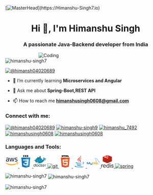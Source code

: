 [![MasterHead]([[https://camo.githubusercontent.com/243dae85e412a143cfd923d28c88e95b6950ecd42b563e161d83d56e393275e3/68747470733a2f2f692e67696665722e636f6d2f6f726967696e2f32322f32323635376238613537376638353838323763356434366461633332636635332e676966](https://www.google.com/imgres?imgurl=https%3A%2F%2Fdresma.ai%2Fwp-content%2Fuploads%2F2022%2F01%2FBack-End-Developer-Node-JS-1.gif&tbnid=dbrfb5dvHO4gVM&vet=12ahUKEwivzrrvssiDAxX3SGwGHWtyD5gQMygLegQIARBz..i&imgrefurl=https%3A%2F%2Fwww.dresma.ai%2Fjobs%2Fback-end-developer-nodejs%2F&docid=vUitLKrmsTgKuM&w=800&h=600&q=java%20developer%20animated%20gif&ved=2ahUKEwivzrrvssiDAxX3SGwGHWtyD5gQMygLegQIARBz)](https://www.dresma.ai/jobs/back-end-developer-nodejs/))](https://Himanshu-Singh7.io)
<h1 align="center">Hi 👋, I'm Himanshu Singh</h1>
<h3 align="center">A passionate Java-Backend developer from India</h3>
<img align="right" alt="Coding" width="400" src="https://camo.githubusercontent.com/53e2d5e6937554a96b9299b5d38e39080ab9281af5c888aa5b06b86312ccdccd/68747470733a2f2f63646e2e66696c65737461636b636f6e74656e742e636f6d2f6566625352313868543575524b756f307a6f4d41">

<p align="left"> <img src="https://komarev.com/ghpvc/?username=himanshu-singh7&label=Profile%20views&color=0e75b6&style=flat" alt="himanshu-singh7" /> </p>

<p align="left"> <a href="https://twitter.com/@himansh04020689" target="blank"><img src="https://img.shields.io/twitter/follow/@himansh04020689?logo=twitter&style=for-the-badge" alt="@himansh04020689" /></a> </p>

- 🌱 I’m currently learning **Microservices and Angular**

- 💬 Ask me about **Spring-Boot,REST API**

- 📫 How to reach me **himanshusingh0608@gmail.com**

<h3 align="left">Connect with me:</h3>
<p align="left">
<a href="https://twitter.com/@himansh04020689" target="blank"><img align="center" src="https://raw.githubusercontent.com/rahuldkjain/github-profile-readme-generator/master/src/images/icons/Social/twitter.svg" alt="@himansh04020689" height="30" width="40" /></a>
<a href="https://linkedin.com/in/himanshu-singh9" target="blank"><img align="center" src="https://raw.githubusercontent.com/rahuldkjain/github-profile-readme-generator/master/src/images/icons/Social/linked-in-alt.svg" alt="himanshu-singh9" height="30" width="40" /></a>
<a href="https://www.codechef.com/users/himanshu_7492" target="blank"><img align="center" src="https://cdn.jsdelivr.net/npm/simple-icons@3.1.0/icons/codechef.svg" alt="himanshu_7492" height="30" width="40" /></a>
<a href="https://www.leetcode.com/himanshusingh0608" target="blank"><img align="center" src="https://raw.githubusercontent.com/rahuldkjain/github-profile-readme-generator/master/src/images/icons/Social/leet-code.svg" alt="himanshusingh0608" height="30" width="40" /></a>
<a href="https://auth.geeksforgeeks.org/user/himanshusingh0608" target="blank"><img align="center" src="https://raw.githubusercontent.com/rahuldkjain/github-profile-readme-generator/master/src/images/icons/Social/geeks-for-geeks.svg" alt="himanshusingh0608" height="30" width="40" /></a>
</p>

<h3 align="left">Languages and Tools:</h3>
<p align="left"> <a href="https://aws.amazon.com" target="_blank" rel="noreferrer"> <img src="https://raw.githubusercontent.com/devicons/devicon/master/icons/amazonwebservices/amazonwebservices-original-wordmark.svg" alt="aws" width="40" height="40"/> </a> <a href="https://www.w3schools.com/css/" target="_blank" rel="noreferrer"> <img src="https://raw.githubusercontent.com/devicons/devicon/master/icons/css3/css3-original-wordmark.svg" alt="css3" width="40" height="40"/> </a> <a href="https://www.docker.com/" target="_blank" rel="noreferrer"> <img src="https://raw.githubusercontent.com/devicons/devicon/master/icons/docker/docker-original-wordmark.svg" alt="docker" width="40" height="40"/> </a> <a href="https://git-scm.com/" target="_blank" rel="noreferrer"> <img src="https://www.vectorlogo.zone/logos/git-scm/git-scm-icon.svg" alt="git" width="40" height="40"/> </a> <a href="https://www.w3.org/html/" target="_blank" rel="noreferrer"> <img src="https://raw.githubusercontent.com/devicons/devicon/master/icons/html5/html5-original-wordmark.svg" alt="html5" width="40" height="40"/> </a> <a href="https://www.java.com" target="_blank" rel="noreferrer"> <img src="https://raw.githubusercontent.com/devicons/devicon/master/icons/java/java-original.svg" alt="java" width="40" height="40"/> </a> <a href="https://www.mysql.com/" target="_blank" rel="noreferrer"> <img src="https://raw.githubusercontent.com/devicons/devicon/master/icons/mysql/mysql-original-wordmark.svg" alt="mysql" width="40" height="40"/> </a> <a href="https://redis.io" target="_blank" rel="noreferrer"> <img src="https://raw.githubusercontent.com/devicons/devicon/master/icons/redis/redis-original-wordmark.svg" alt="redis" width="40" height="40"/> </a> <a href="https://spring.io/" target="_blank" rel="noreferrer"> <img src="https://www.vectorlogo.zone/logos/springio/springio-icon.svg" alt="spring" width="40" height="40"/> </a> </p>

<p><img align="left" src="https://github-readme-stats.vercel.app/api/top-langs?username=himanshu-singh7&show_icons=true&locale=en&layout=compact" alt="himanshu-singh7" /></p>

<p>&nbsp;<img align="center" src="https://github-readme-stats.vercel.app/api?username=himanshu-singh7&show_icons=true&locale=en" alt="himanshu-singh7" /></p>

<p><img align="center" src="https://github-readme-streak-stats.herokuapp.com/?user=himanshu-singh7&" alt="himanshu-singh7" /></p>
